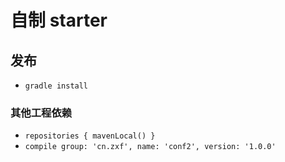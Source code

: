 # 自制 starter

## 发布
- `gradle install`

### 其他工程依赖
- `repositories { mavenLocal() }`
- `compile group: 'cn.zxf', name: 'conf2', version: '1.0.0'`